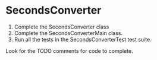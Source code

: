 # SecondsConverter


1. Complete the SecondsConverter class
1. Complete the SecondsConverterMain class.
1. Run all the tests in the SecondsConverterTest test suite.

Look for the TODO comments for code to complete. 
